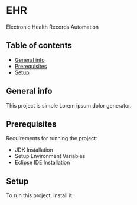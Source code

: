 # EHR
Electronic Health Records Automation
## Table of contents
* [General info](#general-info)
* [Prerequisites](#prerequisites)
* [Setup](#setup)

## General info
This project is simple Lorem ipsum dolor generator.
	
## Prerequisites
Requirements for running the project:
* JDK Installation
* Setup Environment Variables
* Eclipse IDE Installation
	
## Setup
To run this project, install it :
